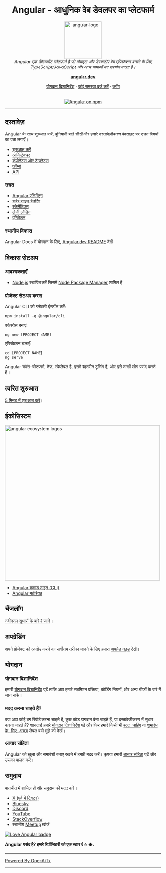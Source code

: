 <h1 align="center">Angular - आधुनिक वेब डेवलपर का प्लेटफार्म</h1>

<p align="center">
  <img src="adev/src/assets/images/press-kit/angular_icon_gradient.gif" alt="angular-logo" width="120px" height="120px"/>
  <br>
  <em>Angular एक डेवेलपमेंट प्लेटफार्म है जो मोबाइल और डेस्कटॉप वेब एप्लिकेशन बनाने के लिए 
    <br> TypeScript/JavaScript और अन्य भाषाओं का उपयोग करता है।</em>
  <br>
</p>

<p align="center">
  <a href="https://angular.dev/"><strong>angular.dev</strong></a>
  <br>
</p>

<p align="center">
  <a href="CONTRIBUTING.md">योगदान दिशानिर्देश</a>
  ·
  <a href="https://github.com/angular/angular/issues">कोई समस्या दर्ज करें</a>
  ·
  <a href="https://blog.angular.dev/">ब्लॉग</a>
  <br>
  <br>
</p>

<p align="center">
  <a href="https://www.npmjs.com/@angular/core">
    <img src="https://img.shields.io/npm/v/@angular/core.svg?logo=npm&logoColor=fff&label=NPM+package&color=limegreen" alt="Angular on npm" />
  </a>
</p>

<hr>

## दस्तावेज़

Angular के साथ शुरुआत करें, बुनियादी बातें सीखें और हमारे दस्तावेज़ीकरण वेबसाइट पर उन्नत विषयों का पता लगाएँ।

- [शुरुआत करें][quickstart]
- [आर्किटेक्चर][architecture]
- [कंपोनेंट्स और टेम्पलेट्स][componentstemplates]
- [फॉर्म्स][forms]
- [API][api]

### उन्नत

- [Angular एलिमेंट्स][angularelements]
- [सर्वर साइड रेंडरिंग][ssr]
- [स्केमैटिक्स][schematics]
- [लेज़ी लोडिंग][lazyloading]
- [एनिमेशन][animations]

### स्थानीय विकास

Angular Docs में योगदान के लिए, [Angular.dev README](adev/README.md) देखें

## विकास सेटअप

### आवश्यकताएँ

- [Node.js] स्थापित करें जिसमें [Node Package Manager][npm] शामिल है

### प्रोजेक्ट सेटअप करना

Angular CLI को ग्लोबली इंस्टॉल करें:

```
npm install -g @angular/cli
```

वर्कस्पेस बनाएं:

```
ng new [PROJECT NAME]
```

एप्लिकेशन चलाएँ:

```
cd [PROJECT NAME]
ng serve
```

Angular क्रॉस-प्लेटफार्म, तेज़, स्केलेबल है, इसमें बेहतरीन टूलिंग है, और इसे लाखों लोग पसंद करते हैं।

## त्वरित शुरुआत

[5 मिनट में शुरुआत करें][quickstart]।

## ईकोसिस्टम

<p>
  <img src="/contributing-docs/images/angular-ecosystem-logos.png" alt="angular ecosystem logos" width="500px" height="auto">
</p>

- [Angular कमांड लाइन (CLI)][cli]
- [Angular मटेरियल][angularmaterial]

## चेंजलॉग

[नवीनतम सुधारों के बारे में जानें][changelog]।

## अपग्रेडिंग

अपने प्रोजेक्ट को अपग्रेड करने का सर्वोत्तम तरीका जानने के लिए हमारा [अपग्रेड गाइड](https://angular.dev/update-guide/) देखें।

## योगदान

### योगदान दिशानिर्देश

हमारी [योगदान दिशानिर्देश][contributing] पढ़ें ताकि आप हमारे सबमिशन प्रक्रिया, कोडिंग नियमों, और अन्य चीजों के बारे में जान सकें।

### मदद करना चाहते हैं?

क्या आप कोई बग रिपोर्ट करना चाहते हैं, कुछ कोड योगदान देना चाहते हैं, या दस्तावेज़ीकरण में सुधार करना चाहते हैं? शानदार! हमारे [योगदान दिशानिर्देश][contributing] पढ़ें और फिर हमारे किसी भी <kbd>[मदद चाहिए](https://github.com/angular/angular/labels/help%20wanted)</kbd> या <kbd>[शुभारंभ के लिए अच्छा](https://github.com/angular/angular/labels/good%20first%20issue)</kbd> लेबल वाले मुद्दों को देखें।

### आचार संहिता

Angular को खुला और समावेशी बनाए रखने में हमारी मदद करें। कृपया हमारी [आचार संहिता][codeofconduct] पढ़ें और उसका पालन करें।

## समुदाय

बातचीत में शामिल हों और समुदाय की मदद करें।

- [X (पूर्व में ट्विटर)][X (formerly Twitter)]
- [Bluesky][bluesky]
- [Discord][discord]
- [YouTube][youtube]
- [StackOverflow][stackoverflow]
- स्थानीय [Meetup][meetup] खोजें

[![Love Angular badge](https://img.shields.io/badge/angular-love-blue?logo=angular&angular=love)](https://www.github.com/angular/angular)

**Angular पसंद है? हमारे रिपॉजिटरी को एक स्टार दें :star: :arrow_up:.**

[contributing]: CONTRIBUTING.md  
[quickstart]: https://angular.dev/tutorials/learn-angular  
[changelog]: CHANGELOG.md  
[ng]: https://angular.dev  
[documentation]: https://angular.dev/overview  
[angularmaterial]: https://material.angular.dev/  
[cli]: https://angular.dev/tools/cli  
[architecture]: https://angular.dev/essentials  
[componentstemplates]: https://angular.dev/tutorials/learn-angular/1-components-in-angular  
[forms]: https://angular.dev/tutorials/learn-angular/15-forms  
[api]: https://angular.dev/api  
[angularelements]: https://angular.dev/guide/elements  
[ssr]: https://angular.dev/guide/ssr  
[schematics]: https://angular.dev/tools/cli/schematics  
[lazyloading]: https://angular.dev/guide/ngmodules/lazy-loading  
[node.js]: https://nodejs.org/  
[npm]: https://www.npmjs.com/get-npm  
[codeofconduct]: CODE_OF_CONDUCT.md  
[X (formerly Twitter)]: https://www.twitter.com/angular  
[bluesky]: https://bsky.app/profile/angular.dev  
[discord]: https://discord.gg/angular  
[stackoverflow]: https://stackoverflow.com/questions/tagged/angular  
[youtube]: https://youtube.com/angular  
[meetup]: https://www.meetup.com/find/?keywords=angular  
[animations]: https://angular.dev/guide/animations  


---

[Powered By OpenAiTx](https://github.com/OpenAiTx/OpenAiTx)

---